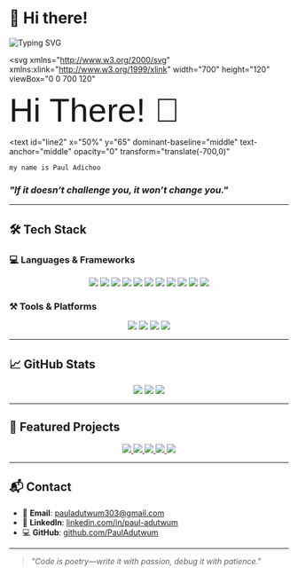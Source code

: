 # 👋 Hi there!

<!-- GREETING_START -->
![Typing SVG](https://readme-typing-svg.demolab.com?font=Pacifico&size=50&duration=3000&pause=500&center=true&multiline=true&width=700&height=120&lines=Hi+there%F0%9F%91%8B%2C%0Amy+name+is+Paul+Adutwum)
<!-- GREETING_START -->


<?xml version="1.0" encoding="UTF-8"?>
<svg
  xmlns="http://www.w3.org/2000/svg"
  xmlns:xlink="http://www.w3.org/1999/xlink"
  width="700" height="120"
  viewBox="0 0 700 120"
>
  <style>
    @import url('https://fonts.googleapis.com/css2?family=Poppins:wght@700&display=swap');
    text {
      font-family: 'Poppins', sans-serif;
      font-size: 60px;
      fill: #377dff;
    }
  </style>

  <!-- Line 1 -->
  <text id="line1" x="50%" y="65" dominant-baseline="middle" text-anchor="middle">
    Hi There! 👋
  </text>

  <!-- Line 2, initially hidden and off-screen -->
  <text
    id="line2"
    x="50%" y="65"
    dominant-baseline="middle"
    text-anchor="middle"
    opacity="0"
    transform="translate(-700,0)"
  >
    my name is Paul Adichoo
  </text>

  <!-- fade out line1 after 2s -->
  <animate xlink:href="#line1"
    attributeName="opacity"
    values="1;0" dur="1s" begin="2s" fill="freeze" />

  <!-- slide in line2 between 3s–4s and fade it in -->
  <animateTransform xlink:href="#line2"
    attributeName="transform"
    type="translate"
    from="-700,0" to="0,0"
    dur="1s" begin="3s" fill="freeze" />
  <animate xlink:href="#line2"
    attributeName="opacity"
    values="0;1" dur="0.5s" begin="3s" fill="freeze" />

  <!-- hold line2 for 2s, then slide out between 6s–7s -->
  <animateTransform xlink:href="#line2"
    attributeName="transform"
    type="translate"
    from="0,0" to="700,0"
    dur="1s" begin="6s" fill="freeze" />
  <animate xlink:href="#line2"
    attributeName="opacity"
    values="1;0" dur="0.5s" begin="6s" fill="freeze" />

  <!-- reset everything at 8s to loop -->
  <set xlink:href="#line1" attributeName="opacity" to="1" begin="8s" />
  <set xlink:href="#line2" attributeName="opacity" to="0" begin="8s" />
  <set xlink:href="#line2" attributeName="transform" to="translate(-700,0)" begin="8s" />

  <!-- loop: restart the whole animation -->
  <animateTransform
    attributeName="transform"
    type="translate"
    from="0,0" to="0,0"
    dur="8s" repeatCount="indefinite"
  />
</svg>





### *"If it doesn’t challenge you, it won’t change you."*

 

---

## 🛠️ Tech Stack

### 💻 Languages & Frameworks  
<p align="center">
  <img src="https://img.shields.io/badge/HTML5-E34F26?style=for-the-badge&logo=html5&logoColor=white"/>
  <img src="https://img.shields.io/badge/CSS3-1572B6?style=for-the-badge&logo=css3&logoColor=white"/>
  <img src="https://img.shields.io/badge/JavaScript-F7DF1E?style=for-the-badge&logo=javascript&logoColor=black"/>
  <img src="https://img.shields.io/badge/TypeScript-007ACC?style=for-the-badge&logo=typescript&logoColor=white"/>
  <img src="https://img.shields.io/badge/Python-3776AB?style=for-the-badge&logo=python&logoColor=white"/>
  <img src="https://img.shields.io/badge/Go-00ADD8?style=for-the-badge&logo=go&logoColor=white"/>
  <img src="https://img.shields.io/badge/Java-ED8B00?style=for-the-badge&logo=java&logoColor=white"/>
  <img src="https://img.shields.io/badge/Bash-121011?style=for-the-badge&logo=gnu-bash&logoColor=white"/>
  <img src="https://img.shields.io/badge/Node.js-43853D?style=for-the-badge&logo=node.js&logoColor=white"/>
  <img src="https://img.shields.io/badge/React-20232A?style=for-the-badge&logo=react&logoColor=61DAFB"/>
  <img src="https://img.shields.io/badge/Next.js-000000?style=for-the-badge&logo=next.js&logoColor=white"/>
</p>



### ⚒️ Tools & Platforms  
<p align="center">
  <img src="https://img.shields.io/badge/Git-F05032?style=for-the-badge&logo=git&logoColor=white"/>
  <img src="https://img.shields.io/badge/GitHub-181717?style=for-the-badge&logo=github&logoColor=white"/>
  <img src="https://img.shields.io/badge/Vercel-000000?style=for-the-badge&logo=vercel&logoColor=white"/>
  <img src="https://img.shields.io/badge/Shell%20Scripting-121011?style=for-the-badge&logo=gnu-bash&logoColor=white"/>
</p>

---

## 📈 GitHub Stats

<p align="center">
  <img src="https://github-readme-stats.vercel.app/api?username=PaulAdutwum&show_icons=true&theme=radical&count_private=true" />
  <img src="https://github-readme-stats.vercel.app/api/top-langs/?username=PaulAdutwum&layout=compact&theme=radical&hide=html" />
  <img src="https://github-readme-streak-stats.herokuapp.com/?user=PaulAdutwum&theme=radical" />
</p>

---

## 📌 Featured Projects

<p align="center">  
  <a href="https://github.com/PaulAdutwum/Chrome-Extension">
    <img src="https://github-readme-stats.vercel.app/api/pin/?username=PaulAdutwum&repo=Chrome-Extension&theme=radical" />
  </a>
  <a href="https://github.com/PaulAdutwum/Lumeo">
    <img src="https://github-readme-stats.vercel.app/api/pin/?username=PaulAdutwum&repo=Lumeo&theme=radical" />
  </a>
  <a href="https://github.com/PaulAdutwum/Bobcat-Express-Shuttle">
    <img src="https://github-readme-stats.vercel.app/api/pin/?username=PaulAdutwum&repo=Bobcat-Express-Shuttle&theme=radical" />
  </a>
  <a href="https://github.com/PaulAdutwum/Stocks-Prediction-Project">
    <img src="https://github-readme-stats.vercel.app/api/pin/?username=PaulAdutwum&repo=Stocks-Prediction-Project&theme=radical" />
  </a>
  <a href="https://github.com/PaulAdutwum/Pauls-Portfolio">
    <img src="https://github-readme-stats.vercel.app/api/pin/?username=PaulAdutwum&repo=Pauls-Portfolio&theme=radical" />
  </a>
</p>

---

## 📬 Contact

- 📧 **Email**: pauladutwum303@gmail.com  
- 🔗 **LinkedIn**: [linkedin.com/in/paul-adutwum](https://linkedin.com/in/paul-adutwum)  
- 💻 **GitHub**: [github.com/PaulAdutwum](https://github.com/PaulAdutwum)

---
> *"Code is poetry—write it with passion, debug it with patience."*

